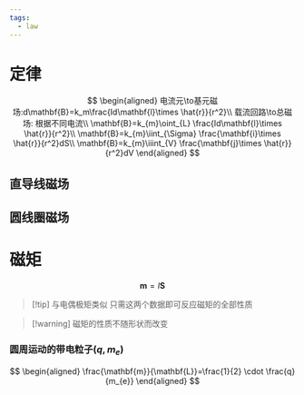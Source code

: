 ```yaml
---
tags:
  - law
---
```

# 定律
$$
\begin{aligned}
电流元\to基元磁场:d\mathbf{B}=k_m\frac{Id\mathbf{l}\times \hat{r}}{r^2}\\
载流回路\to总磁场: 根据不同电流\\
\mathbf{B}=k_{m}\oint_{L} \frac{Id\mathbf{l}\times \hat{r}}{r^2}\\
\mathbf{B}=k_{m}\iint_{\Sigma} \frac{\mathbf{i}\times \hat{r}}{r^2}dS\\
\mathbf{B}=k_{m}\iiint_{V} \frac{\mathbf{j}\times \hat{r}}{r^2}dV
\end{aligned}
$$
## 直导线磁场

## 圆线圈磁场

# 磁矩
$$
\mathbf{m}=I \mathbf{S}
$$
>[!tip] 与电偶极矩类似
>只需这两个数据即可反应磁矩的全部性质

>[!warning] 磁矩的性质不随形状而改变
>
### 圆周运动的带电粒子$(q,m_{e})$
$$
\begin{aligned}
\frac{\mathbf{m}}{\mathbf{L}}=\frac{1}{2} \cdot \frac{q}{m_{e}}
\end{aligned}
$$


